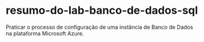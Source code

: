 # resumo-do-lab-banco-de-dados-sql
Praticar o processo de configuração de uma instância de Banco de Dados na plataforma Microsoft Azure.

